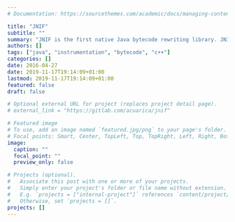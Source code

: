 ```yaml
---
# Documentation: https://sourcethemes.com/academic/docs/managing-content/

title: "JNIF"
subtitle: ""
summary: "JNIF is the first native Java bytecode rewriting library. JNIF is a C++ library for decoding, analyzing, editing, and encoding Java bytecode."
authors: []
tags: ["java", "instrumentation", "bytecode", "c++"]
categories: []
date: 2016-04-27
date: 2019-11-17T19:14:09+01:00
lastmod: 2019-11-17T19:14:09+01:00
featured: false
draft: false

# Optional external URL for project (replaces project detail page).
# external_link = "https://gitlab.com/acuarica/jnif"

# Featured image
# To use, add an image named `featured.jpg/png` to your page's folder.
# Focal points: Smart, Center, TopLeft, Top, TopRight, Left, Right, BottomLeft, Bottom, BottomRight.
image:
  caption: ""
  focal_point: ""
  preview_only: false

# Projects (optional).
#   Associate this post with one or more of your projects.
#   Simply enter your project's folder or file name without extension.
#   E.g. `projects = ["internal-project"]` references `content/project/deep-learning/index.md`.
#   Otherwise, set `projects = []`.
projects: []
---
```

